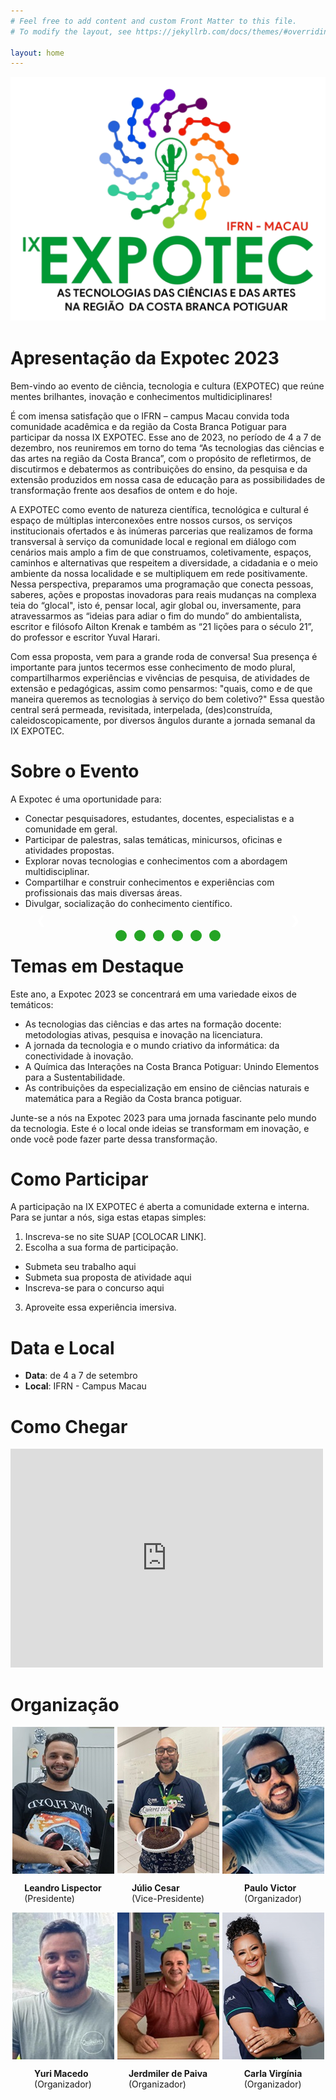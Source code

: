 ```yaml
---
# Feel free to add content and custom Front Matter to this file.
# To modify the layout, see https://jekyllrb.com/docs/themes/#overriding-theme-defaults

layout: home
---
```



<style>
   .slideshow-container {
    
    width: 90%;
    position: relative;
    margin: auto;

}

.slideshow {
    display: none;
}


.slideshow img { width:100%; }

.prev,
.next {
    cursor: pointer;
    position: absolute;
    top: 50%;
    width: auto;
    margin-top: -22px;
    padding: 16px;
    color: white;
    font-weight: bold;
    font-size: 18px;
    transition: 0.6s ease;
    border-radius: 0 3px 3px 0;
}

.next {
    right: 0;
    border-radius: 3px 0 0 3px;
}

.prev:hover,
.next:hover {
    background-color: rgba(0, 0, 0, 0.8);
}


.legenda {

    width: auto;
    color: #fdfdfd;
    font-size: 0.9em;
    padding:5px;
    position: absolute;
    bottom: 18%;
    text-align: center;
    background-color: rgba(0, 0, 0, 0.4);
    left: 10%;

}

.numeracao {

    color: #f2f2f2;
    font-size: 12px;
    padding: 8px 12px;
    position: absolute;
    top: 0;

}

.paginacao { 
  
    width:100%; 
    float:left;
    margin: 10px 0;
    text-align: center;

}

.dot {

    cursor: pointer;
    height: 13px;
    width: 13px;
    margin: 0 4px;
    border-radius: 50px;
    background-color: #24a424;
    display: inline-block;
    transition: background-color 0.6s ease;
}

.ativo,
.dot:hover {
    background-color: #242424;
}


.fade {
    -webkit-animation-name: fade;
    -webkit-animation-duration: 2s;
    animation-name: fade;
    animation-duration: 2s;
}

@-webkit-keyframes fade {
    from {
        opacity: .4;
    }
    to {
        opacity: 1;
    }
}

@keyframes fade {
    from {
        opacity: .4;
    }
    to {
        opacity: 1;
    }
}

/*960PX BREAKPOINT - Ajustando o texto para desktop*/
@media (min-width:60em){


    .legenda   { font-size:2em; padding:8px; }
    .paginacao { margin:20px 0; }
    .dot       { width:18px; height:18px; }
}



.div-principal-1{
    margin-bottom:40px;
    
}

.organizadores{
    display:flex;
    flex-direction:column;
}
.org-row{
    display:flex;
    justify-content:space-around;
    
    
}
.org-col{
    display:flex;
    flex-direction:column;
    align-items: center;
    
    
}


</style>

<div class="div-principal-1">
    <img src="./images/logo_expotec2.png" class="org-img">
    </div>
      
      
# Apresentação da Expotec 2023



Bem-vindo ao evento de ciência, tecnologia e cultura (EXPOTEC) que reúne mentes brilhantes, inovação e conhecimentos multidiciplinares! 

É com imensa satisfação que o IFRN – campus Macau convida toda comunidade acadêmica e da região da Costa Branca Potiguar para participar da nossa IX EXPOTEC. Esse ano de 2023, no período de 4 a 7 de dezembro, nos reuniremos em torno do tema “As tecnologias das ciências e das artes na região da Costa Branca”, com o propósito de refletirmos, de discutirmos e debatermos as contribuições do ensino, da pesquisa e da extensão produzidos em nossa casa de educação para as possibilidades de transformação frente aos desafios de ontem e  do hoje.

A EXPOTEC como evento de natureza científica, tecnológica e cultural é espaço de múltiplas interconexões entre nossos cursos, os serviços institucionais ofertados e às inúmeras parcerias que realizamos de forma transversal à serviço da comunidade local e regional em diálogo com cenários mais amplo a fim de que construamos, coletivamente, espaços, caminhos e alternativas que respeitem a diversidade, a cidadania e o meio ambiente da nossa localidade e se multipliquem em rede positivamente. 
Nessa perspectiva, preparamos uma programação que conecta pessoas, saberes, ações e propostas inovadoras para reais mudanças na complexa teia do “glocal", isto é, pensar local, agir global ou, inversamente, para atravessarmos as “ideias para adiar o fim do mundo” do ambientalista, escritor e filósofo Ailton Krenak e também as “21 lições para o século 21”, do professor e escritor Yuval Harari.

Com essa proposta, vem para a grande roda de conversa! Sua presença é importante para juntos tecermos esse conhecimento de modo plural, compartilharmos experiências e vivências de pesquisa, de atividades de extensão e pedagógicas, assim como pensarmos: "quais, como e de que maneira queremos as tecnologias à serviço do bem coletivo?" Essa questão central será permeada, revisitada, interpelada, (des)construída, caleidoscopicamente, por diversos ângulos durante a jornada semanal da IX EXPOTEC. 
# Sobre o Evento

A Expotec é uma oportunidade para:

- Conectar pesquisadores, estudantes, docentes, especialistas e a comunidade em geral.
- Participar de palestras, salas temáticas, minicursos, oficinas e atividades propostas.
- Explorar novas tecnologias e conhecimentos com a abordagem multidisciplinar.
- Compartilhar e construir conhecimentos e experiências com profissionais das mais diversas áreas.
- Divulgar, socialização do conhecimento científico.


<div class="slideshow-container">
<div class="slideshow fade">
                <div class="numeracao"></div>
                <img src="./images/anterior/Foto1.jpeg" alt="slide">
                <div class="legenda">IFRN Campus Macau</div>
            </div>

<div class="slideshow fade">
                <div class="numeracao"></div>
                <img src="./images/anterior/Foto2.jpeg" alt="slide">
                <div class="legenda"></div>
            </div>

 <div class="slideshow fade">
                <div class="numeracao"></div>
                <img src="./images/anterior/Foto3.jpeg" alt="Slide">
                <div class="legenda"></div>
            </div>

<div class="slideshow fade">
                <div class="numeracao"></div>
                <img src="./images/anterior/Foto4.jpeg" alt="Slide">
                <div class="legenda"></div>
            </div>
<div class="slideshow fade">
                <div class="numeracao"></div>
                <img src="./images/anterior/Foto5.jpeg" alt="Slide">
                <div class="legenda"></div>
            </div>
<div class="slideshow fade">
                <div class="numeracao"></div>
                <img src="./images/anterior/Foto6.jpeg" alt="Slide">
                <div class="legenda"></div>
            </div>
 <a class="prev" onclick="plusSlides(-1)">&#10094;</a>
            <a class="next" onclick="plusSlides(1)">&#10095;</a>
        
</div>

<div class="paginacao">
            <span class="dot" onclick="currentSlide(1)"></span>
            <span class="dot" onclick="currentSlide(2)"></span>
            <span class="dot" onclick="currentSlide(3)"></span>
            <span class="dot" onclick="currentSlide(4)"></span>
            <span class="dot" onclick="currentSlide(5)"></span>
            <span class="dot" onclick="currentSlide(6)"></span>
        </div>




# Temas em Destaque

Este ano, a Expotec 2023 se concentrará em uma variedade eixos de temáticos:

- As tecnologias das ciências e das artes na formação docente: metodologias ativas, pesquisa e inovação na licenciatura.
- A jornada da tecnologia e o mundo criativo da informática: da conectividade à inovação.
- A Química das Interações na Costa Branca Potiguar: Unindo Elementos para a Sustentabilidade.
- As contribuições da especialização em ensino de ciências naturais e matemática para a Região da Costa branca potiguar.

Junte-se a nós na Expotec 2023 para uma jornada fascinante pelo mundo da tecnologia. Este é o local onde ideias se transformam em inovação, e onde você pode fazer parte dessa transformação.

# Como Participar


A participação na IX EXPOTEC é aberta a comunidade externa e interna. Para se juntar a nós, siga estas etapas simples:

1. Inscreva-se no site  SUAP [COLOCAR LINK].
2. Escolha a sua forma de participação.
- Submeta seu trabalho aqui
- Submeta sua proposta de atividade aqui
- Inscreva-se para o concurso aqui
3. Aproveite essa experiência imersiva.


# Data e Local

- **Data**: de 4 a 7 de setembro
- **Local**: IFRN -  Campus Macau


# Como Chegar

<iframe src="https://www.google.com/maps/embed?pb=!1m18!1m12!1m3!1d3973.6997061244997!2d-36.577515025900475!3d-5.15194525206833!2m3!1f0!2f0!3f0!3m2!1i1024!2i768!4f13.1!3m3!1m2!1s0x7b6d52d1aaf6cc1%3A0x236b55c0207db87e!2sInstituto%20Federal%20de%20Educa%C3%A7%C3%A3o%2C%20Ci%C3%AAncia%20e%20Tecnologia%20Rio%20Grande%20do%20Norte%2C%20Campus%20Macau!5e0!3m2!1spt-BR!2sbr!4v1698404051770!5m2!1spt-BR!2sbr" width="500" height="350" style="border:0;" allowfullscreen="" loading="lazy" referrerpolicy="no-referrer-when-downgrade"></iframe>



# Organização

<div class="organizadores">
<div class="org-row">
<div class="org-col">
<img src="./images/organizadores/leandro.jpeg">
<p><strong>Leandro Lispector</strong><br>(Presidente)</p>
</div>
<div class="org-col">
<img src="./images/organizadores/julio.jpeg">
<p><strong>Júlio Cesar</strong><br>(Vice-Presidente) </p>
</div>
<div class="org-col">
<img src="./images/organizadores/pv.jpg">
<p><strong>Paulo Victor</strong><br>(Organizador)</p>
</div>
</div>


<div class="org-row">
<div class="org-col">
<img src="./images/organizadores/yuri.jpg">
<p><strong>Yuri Macedo</strong><br>(Organizador)</p>
</div>
<div class="org-col">
<img src="./images/organizadores/jerd.jpg">
<p><strong>Jerdmiler de Paiva</strong><br>(Organizador)</p>
</div>

<div class="org-col">
<img src="./images/organizadores/carla.jpg">
<p><strong>Carla Virgínia</strong><br>(Organizador)</p>
</div>

</div>

</div>




<script type="text/javascript">

let slides = document.querySelectorAll('.slideshow');
        let dots = document.querySelectorAll('.dot');
        let slideIndex = 1;
        let timeoutID;

        const showSlides = (n) => {
            let i;

            if (n > slides.length) {
                slideIndex = 1;
            }
            if (n < 1) {
                slideIndex = slides.length;
            }

            for (i = 0; i < slides.length; i++) {
                slides[i].style.display = "none";
            }

            for (i = 0; i < slides.length; i++) {
                dots[i].setAttribute('class', 'dot');
            }


            slides[slideIndex - 1].style.display = 'block';
            dots[slideIndex - 1].setAttribute('class', 'dot ativo');
            clearTimeout(timeoutID);
            timeoutID = setTimeout(autoSlides, 4000);
        };

        const plusSlides = (n) => {
            showSlides(slideIndex += n);
        };

        const currentSlide = (n) => {
            showSlides(slideIndex = n);
        };

        function autoSlides() {
            let i;

            for (i = 0; i < slides.length; i++) {
                slides[i].style.display = "none";
            }

            slideIndex++;
            if (slideIndex > slides.length) {
                slideIndex = 1;
            }

            for (i = 0; i < slides.length; i++) {
                dots[i].setAttribute('class', 'dot');
            }

            slides[slideIndex - 1].style.display = "block";
            dots[slideIndex - 1].setAttribute('class', 'dot ativo');
            timeoutID = setTimeout(autoSlides, 4000);
        }

        autoSlides();

</script>